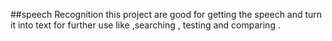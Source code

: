 ##speech Recognition 
this project are good for getting the speech and turn it into text for further use like ,searching , testing and comparing .
